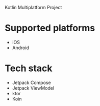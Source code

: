 Kotlin Multiplatform Project

# Supported platforms

* iOS
* Android

# Tech stack

* Jetpack Compose
* Jetpack ViewModel
* ktor
* Koin